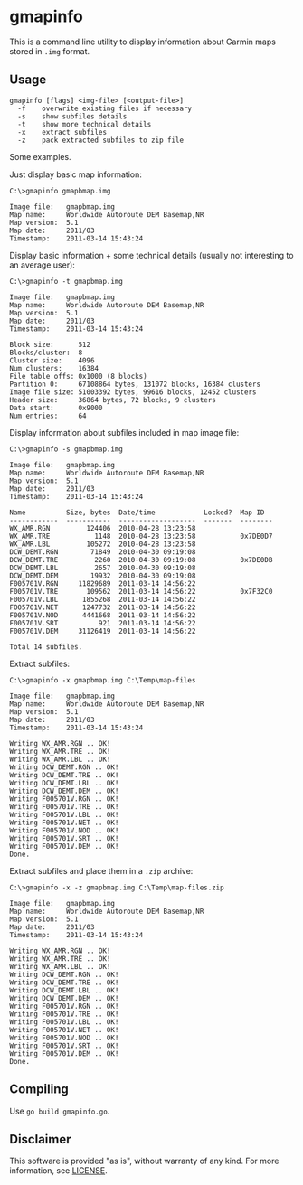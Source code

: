 gmapinfo
========

This is a command line utility to display information about Garmin maps stored in `.img` format.


Usage
-----

`````
gmapinfo [flags] <img-file> [<output-file>]
  -f    overwrite existing files if necessary
  -s    show subfiles details
  -t    show more technical details
  -x    extract subfiles
  -z    pack extracted subfiles to zip file
`````

Some examples.

Just display basic map information:
`````
C:\>gmapinfo gmapbmap.img

Image file:   gmapbmap.img
Map name:     Worldwide Autoroute DEM Basemap,NR
Map version:  5.1
Map date:     2011/03
Timestamp:    2011-03-14 15:43:24
`````

Display basic information + some technical details (usually not interesting to an average user):
`````
C:\>gmapinfo -t gmapbmap.img

Image file:   gmapbmap.img
Map name:     Worldwide Autoroute DEM Basemap,NR
Map version:  5.1
Map date:     2011/03
Timestamp:    2011-03-14 15:43:24

Block size:      512
Blocks/cluster:  8
Cluster size:    4096
Num clusters:    16384
File table offs: 0x1000 (8 blocks)
Partition 0:     67108864 bytes, 131072 blocks, 16384 clusters
Image file size: 51003392 bytes, 99616 blocks, 12452 clusters
Header size:     36864 bytes, 72 blocks, 9 clusters
Data start:      0x9000
Num entries:     64
`````

Display information about subfiles included in map image file:
`````
C:\>gmapinfo -s gmapbmap.img

Image file:   gmapbmap.img
Map name:     Worldwide Autoroute DEM Basemap,NR
Map version:  5.1
Map date:     2011/03
Timestamp:    2011-03-14 15:43:24

Name          Size, bytes  Date/time            Locked?  Map ID
------------  -----------  -------------------  -------  --------
WX_AMR.RGN         124406  2010-04-28 13:23:58
WX_AMR.TRE           1148  2010-04-28 13:23:58           0x7DE0D7
WX_AMR.LBL         105272  2010-04-28 13:23:58
DCW_DEMT.RGN        71849  2010-04-30 09:19:08
DCW_DEMT.TRE         2260  2010-04-30 09:19:08           0x7DE0DB
DCW_DEMT.LBL         2657  2010-04-30 09:19:08
DCW_DEMT.DEM        19932  2010-04-30 09:19:08
F005701V.RGN     11829689  2011-03-14 14:56:22
F005701V.TRE       109562  2011-03-14 14:56:22           0x7F32C0
F005701V.LBL      1855268  2011-03-14 14:56:22
F005701V.NET      1247732  2011-03-14 14:56:22
F005701V.NOD      4441668  2011-03-14 14:56:22
F005701V.SRT          921  2011-03-14 14:56:22
F005701V.DEM     31126419  2011-03-14 14:56:22

Total 14 subfiles.
`````

Extract subfiles:
`````
C:\>gmapinfo -x gmapbmap.img C:\Temp\map-files

Image file:   gmapbmap.img
Map name:     Worldwide Autoroute DEM Basemap,NR
Map version:  5.1
Map date:     2011/03
Timestamp:    2011-03-14 15:43:24

Writing WX_AMR.RGN .. OK!
Writing WX_AMR.TRE .. OK!
Writing WX_AMR.LBL .. OK!
Writing DCW_DEMT.RGN .. OK!
Writing DCW_DEMT.TRE .. OK!
Writing DCW_DEMT.LBL .. OK!
Writing DCW_DEMT.DEM .. OK!
Writing F005701V.RGN .. OK!
Writing F005701V.TRE .. OK!
Writing F005701V.LBL .. OK!
Writing F005701V.NET .. OK!
Writing F005701V.NOD .. OK!
Writing F005701V.SRT .. OK!
Writing F005701V.DEM .. OK!
Done.
`````

Extract subfiles and place them in a `.zip` archive:
`````
C:\>gmapinfo -x -z gmapbmap.img C:\Temp\map-files.zip

Image file:   gmapbmap.img
Map name:     Worldwide Autoroute DEM Basemap,NR
Map version:  5.1
Map date:     2011/03
Timestamp:    2011-03-14 15:43:24

Writing WX_AMR.RGN .. OK!
Writing WX_AMR.TRE .. OK!
Writing WX_AMR.LBL .. OK!
Writing DCW_DEMT.RGN .. OK!
Writing DCW_DEMT.TRE .. OK!
Writing DCW_DEMT.LBL .. OK!
Writing DCW_DEMT.DEM .. OK!
Writing F005701V.RGN .. OK!
Writing F005701V.TRE .. OK!
Writing F005701V.LBL .. OK!
Writing F005701V.NET .. OK!
Writing F005701V.NOD .. OK!
Writing F005701V.SRT .. OK!
Writing F005701V.DEM .. OK!
Done.
`````


Compiling
---------

Use `go build gmapinfo.go`.


Disclaimer
----------

This software is provided "as is", without warranty of any kind. For more information, see [LICENSE](LICENSE).